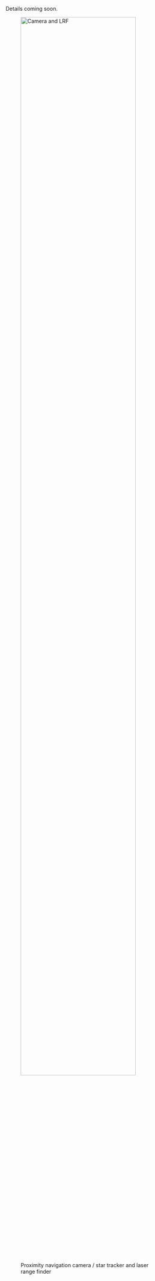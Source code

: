 
Details coming soon.
<figure>
  <img src="img/camera_and_LRF_assembled.jpg" alt="Camera and LRF" style="width:85%">
  <figcaption>
    <div style="width:85%">
      Proximity navigation camera / star tracker and laser range finder
    </div>
  </figcaption>
</figure>